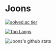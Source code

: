 # Joons

[![solved.ac tier](http://mazassumnida.wtf/api/generate_badge?boj=howift)](https://solved.ac/howift)  

[![Top Langs](https://github-readme-stats.vercel.app/api/top-langs/?username=elddy0948&layout=compact)](https://github.com/anuraghazra/github-readme-stats)

![Joons's github stats](https://github-readme-stats.vercel.app/api?username=elddy0948&theme=buefy&show_icons=true)

